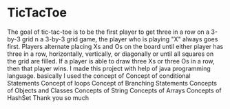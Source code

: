 # TicTacToe
The goal of tic-tac-toe is to be the first player to get three in a row on a 3-by-3 grid
n a 3-by-3 grid game, the player who is playing "X" always goes first.
Players alternate placing Xs and Os on the board until either player has three in a row, horizontally, vertically, or diagonally or until all squares on the grid are filled.
If a player is able to draw three Xs or three Os in a row, then that player wins.
I made this project with help of java programming language.
basically I used the concept of 
Concept of conditional Statements 
Concept of loops 
Concept of Branching Statements
Concepts of Objects and Classes
Concepts of String
Concepts of Arrays
Concepts of HashSet
Thank you so much 
